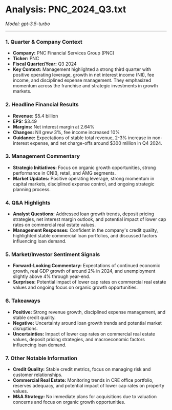 # Analysis: PNC_2024_Q3.txt

*Model: gpt-3.5-turbo*

---

### 1. Quarter & Company Context
- **Company:** PNC Financial Services Group (PNC)
- **Ticker:** PNC
- **Fiscal Quarter/Year:** Q3 2024
- **Key Context:** Management highlighted a strong third quarter with positive operating leverage, growth in net interest income (NII), fee income, and disciplined expense management. They emphasized momentum across the franchise and strategic investments in growth markets.

### 2. Headline Financial Results
- **Revenue:** $5.4 billion
- **EPS:** $3.49
- **Margins:** Net interest margin at 2.64%
- **Changes:** NII grew 3%, fee income increased 10%
- **Guidance:** Expectations of stable total revenue, 2-3% increase in non-interest expense, and net charge-offs around $300 million in Q4 2024.

### 3. Management Commentary
- **Strategic Initiatives:** Focus on organic growth opportunities, strong performance in CNIB, retail, and AMG segments.
- **Market Updates:** Positive operating leverage, strong momentum in capital markets, disciplined expense control, and ongoing strategic planning process.

### 4. Q&A Highlights
- **Analyst Questions:** Addressed loan growth trends, deposit pricing strategies, net interest margin outlook, and potential impact of lower cap rates on commercial real estate values.
- **Management Responses:** Confident in the company's credit quality, highlighted stable commercial loan portfolios, and discussed factors influencing loan demand.

### 5. Market/Investor Sentiment Signals
- **Forward-Looking Commentary:** Expectations of continued economic growth, real GDP growth of around 2% in 2024, and unemployment slightly above 4% through year-end.
- **Surprises:** Potential impact of lower cap rates on commercial real estate values and ongoing focus on organic growth opportunities.

### 6. Takeaways
- **Positive:** Strong revenue growth, disciplined expense management, and stable credit quality.
- **Negative:** Uncertainty around loan growth trends and potential market disruptions.
- **Uncertainties:** Impact of lower cap rates on commercial real estate values, deposit pricing strategies, and macroeconomic factors influencing loan demand.

### 7. Other Notable Information
- **Credit Quality:** Stable credit metrics, focus on managing risk and customer relationships.
- **Commercial Real Estate:** Monitoring trends in CRE office portfolio, reserves adequacy, and potential impact of lower cap rates on property values.
- **M&A Strategy:** No immediate plans for acquisitions due to valuation concerns and focus on organic growth opportunities.